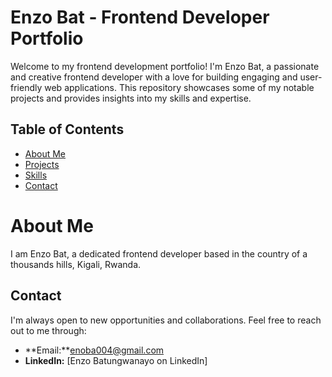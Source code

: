 # Enzo Bat - Frontend Developer Portfolio

Welcome to my frontend development portfolio! I'm Enzo Bat, a passionate and creative frontend developer with a love for building engaging and user-friendly web applications. This repository showcases some of my notable projects and provides insights into my skills and expertise.

## Table of Contents

- [About Me](#about-me)
- [Projects](#projects)
- [Skills](#skills)
- [Contact](#contact)

# About Me

I am Enzo Bat, a dedicated frontend developer based in the country of a thousands hills, Kigali, Rwanda.

## Contact

I'm always open to new opportunities and collaborations. Feel free to reach out to me through:
- **Email:**enoba004@gmail.com
- **LinkedIn:** [Enzo Batungwanayo on LinkedIn]